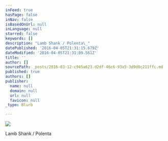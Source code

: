 ```yaml
---
inFeed: true
hasPage: false
inNav: false
isBasedOnUrl: null
inLanguage: null
starred: false
keywords: []
description: "Lamb Shank / Polenta\_"
datePublished: '2016-04-05T21:31:15.679Z'
dateModified: '2016-04-05T21:31:09.561Z'
title: ''
author: []
sourcePath: _posts/2016-03-12-c945a623-d2df-46c6-93a5-3d9d0c211ffc.md
published: true
authors: []
publisher:
  name: null
  domain: null
  url: null
  favicon: null
_type: Blurb

---
```

![](https://the-grid-user-content.s3-us-west-2.amazonaws.com/67619375-8652-42a4-80a4-e8f21146ebde.jpg)

Lamb Shank / Polenta